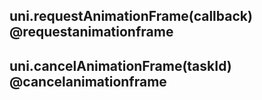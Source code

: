 ## uni.requestAnimationFrame(callback) @requestanimationframe

<!-- UTSAPIJSON.requestAnimationFrame.description -->

<!-- UTSAPIJSON.requestAnimationFrame.compatibility -->

<!-- UTSAPIJSON.requestAnimationFrame.param -->

<!-- UTSAPIJSON.requestAnimationFrame.returnValue -->

<!-- UTSAPIJSON.requestAnimationFrame.example -->

<!-- UTSAPIJSON.requestAnimationFrame.tutorial -->

## uni.cancelAnimationFrame(taskId) @cancelanimationframe

<!-- UTSAPIJSON.cancelAnimationFrame.description -->

<!-- UTSAPIJSON.cancelAnimationFrame.compatibility -->

<!-- UTSAPIJSON.cancelAnimationFrame.param -->

<!-- UTSAPIJSON.cancelAnimationFrame.returnValue -->

<!-- UTSAPIJSON.cancelAnimationFrame.example -->

<!-- UTSAPIJSON.cancelAnimationFrame.tutorial -->

<!-- UTSAPIJSON.animationFrame.example -->

<!-- UTSAPIJSON.general_type.name -->

<!-- UTSAPIJSON.general_type.param -->